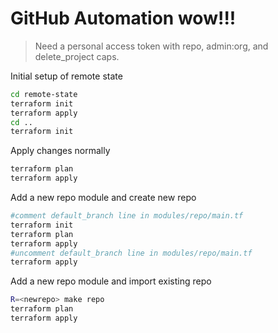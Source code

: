 # GitHub Automation wow!!!

> Need a personal access token with repo, admin:org, and delete_project caps.

Initial setup of remote state

```bash
cd remote-state
terraform init
terraform apply
cd ..
terraform init
```

Apply changes normally

```bash
terraform plan
terraform apply
```

Add a new repo module and create new repo

```bash
#comment default_branch line in modules/repo/main.tf
terraform init
terraform plan
terraform apply
#uncomment default_branch line in modules/repo/main.tf
terraform apply
```

Add a new repo module and import existing repo

```bash
R=<newrepo> make repo
terraform plan
terraform apply
```

